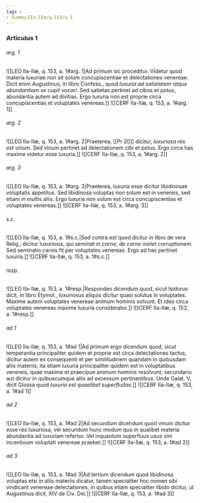 ```yaml
---
tags : 
- Summa/IIa-IIæ/q.153/a.1
---
```


### Articulus 1

###### arg. 1
![[LEO IIa-IIæ, q. 153, a. 1#arg. 1|Ad primum sic proceditur. Videtur quod materia luxuriae non sit solum concupiscentiae et delectationes venereae. Dicit enim Augustinus, in libro Confess., quod *luxuria ad satietatem atque abundantiam se cupit vocari*. Sed satietas pertinet ad cibos et potus, abundantia autem ad divitias. Ergo luxuria non est proprie circa concupiscentias et voluptates venereas.]]
![[CERF IIa-IIæ, q. 153, a. 1#arg. 1]]

###### arg. 2
![[LEO IIa-IIæ, q. 153, a. 1#arg. 2|Praeterea, [[Pr 20]] dicitur, *luxuriosa res est vinum*. Sed vinum pertinet ad delectationem cibi et potus. Ergo circa has maxime videtur esse luxuria.]]
![[CERF IIa-IIæ, q. 153, a. 1#arg. 2]]

###### arg. 3
![[LEO IIa-IIæ, q. 153, a. 1#arg. 3|Praeterea, luxuria esse dicitur libidinosae voluptatis appetitus. Sed libidinosa voluptas non solum est in venereis, sed etiam in multis aliis. Ergo luxuria non solum est circa concupiscentias et voluptates venereas.]]
![[CERF IIa-IIæ, q. 153, a. 1#arg. 3]]

###### s.c.
![[LEO IIa-IIæ, q. 153, a. 1#s.c.|Sed contra est quod dicitur in libro de vera Relig., dicitur luxuriosis, *qui seminat in carne, de carne metet corruptionem*. Sed seminatio carnis fit per voluptates venereas. Ergo ad has pertinet luxuria.]]
![[CERF IIa-IIæ, q. 153, a. 1#s.c.]]

###### resp.
![[LEO IIa-IIæ, q. 153, a. 1#resp.|Respondeo dicendum quod, sicut Isidorus dicit, in libro Etymol., luxuriosus aliquis dicitur quasi solutus in voluptates. Maxime autem voluptates venereae animum hominis solvunt. Et ideo circa voluptates venereas maxime luxuria consideratur.]]
![[CERF IIa-IIæ, q. 153, a. 1#resp.]]

###### ad 1
![[LEO IIa-IIæ, q. 153, a. 1#ad 1|Ad primum ergo dicendum quod, sicut temperantia principaliter quidem et proprie est circa delectationes tactus, dicitur autem ex consequenti et per similitudinem quandam in quibusdam aliis materiis; ita etiam luxuria principaliter quidem est in voluptatibus venereis, quae maxime et praecipue animum hominis resolvunt; secundario aut dicitur in quibuscumque aliis ad excessum pertinentibus. Unde Galat. V, dicit Glossa quod *luxuria est quaelibet superfluitas*.]]
![[CERF IIa-IIæ, q. 153, a. 1#ad 1]]

###### ad 2
![[LEO IIa-IIæ, q. 153, a. 1#ad 2|Ad secundum dicendum quod vinum dicitur esse res luxuriosa, vel secundum hunc modum quo in qualibet materia abundantia ad luxuriam refertur. Vel inquantum superfluus usus vini incentivum voluptati venereae praebet.]]
![[CERF IIa-IIæ, q. 153, a. 1#ad 2]]

###### ad 3
![[LEO IIa-IIæ, q. 153, a. 1#ad 3|Ad tertium dicendum quod libidinosa voluptas etsi in aliis materiis dicatur, tamen specialiter hoc nomen sibi vindicant venereae delectationes, in quibus etiam specialiter libido dicitur, ut Augustinus dicit, XIV de Civ. Dei.]]
![[CERF IIa-IIæ, q. 153, a. 1#ad 3]]

